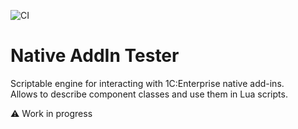![CI](https://github.com/Infactum/addin-tester/workflows/CI/badge.svg)

# Native AddIn Tester

Scriptable engine for interacting with 1C:Enterprise native add-ins.  
Allows to describe component classes and use them in Lua scripts.

⚠ Work in progress
